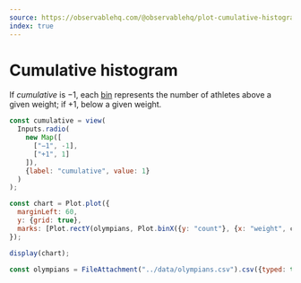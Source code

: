 ```yaml
---
source: https://observablehq.com/@observablehq/plot-cumulative-histogram
index: true
---
```


# Cumulative histogram

If _cumulative_ is &minus;1, each [bin](https://observablehq.com/plot/transforms/bin) represents the number of athletes above a given weight; if &plus;1, below a given weight.

```js
const cumulative = view(
  Inputs.radio(
    new Map([
      ["−1", -1],
      ["+1", 1]
    ]),
    {label: "cumulative", value: 1}
  )
);
```

```js echo
const chart = Plot.plot({
  marginLeft: 60,
  y: {grid: true},
  marks: [Plot.rectY(olympians, Plot.binX({y: "count"}, {x: "weight", cumulative})), Plot.ruleY([0])]
});

display(chart);
```

```js echo
const olympians = FileAttachment("../data/olympians.csv").csv({typed: true});
```
